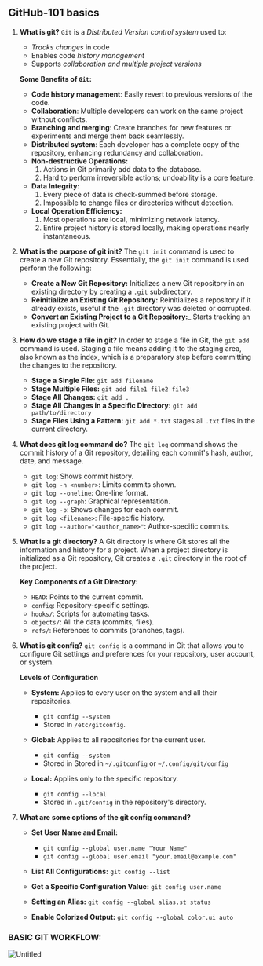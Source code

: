 ## GitHub-101 basics

1. **What is git?**  `Git` is a _Distributed Version control system_ used to:
    - _Tracks changes_ in code
    - Enables code _history management_
    - Supports _collaboration and multiple project versions_

    **Some Benefits of `Git`:**
    - **Code history management**: Easily revert to previous versions of the code.
    - **Collaboration**: Multiple developers can work on the same project without conflicts.
    - **Branching and merging**: Create branches for new features or experiments and merge them back seamlessly.
    - **Distributed system**: Each developer has a complete copy of the repository, enhancing redundancy and collaboration.
    - **Non-destructive Operations:**
        1. Actions in Git primarily add data to the database.
        2. Hard to perform irreversible actions; undoability is a core feature.
    - **Data Integrity:**
        1. Every piece of data is check-summed before storage.
        2. Impossible to change files or directories without detection.
    - **Local Operation Efficiency:**
        1. Most operations are local, minimizing network latency.
        2. Entire project history is stored locally, making operations nearly instantaneous.


2. **What is the purpose of git init?** The `git init` command is used to create a new Git repository. Essentially, the `git init` command is used perform the following:
    - **Create a New Git Repository:** Initializes a new Git repository in an existing directory by creating a `.git` subdirectory.
    - **Reinitialize an Existing Git Repository:** Reinitializes a repository if it already exists, useful if the `.git` directory was deleted or corrupted.
    - **Convert an Existing Project to a Git Repository:**_ Starts tracking an existing project with Git.


3. **How do we stage a file in git?** In order to stage a file in Git, the `git add` command is used. Staging a file means adding it to the staging area, also known as the index, which is a preparatory step before committing the changes to the repository. 
    - **Stage a Single File:** `git add filename`
    - **Stage Multiple Files:** `git add file1 file2 file3`
    - **Stage All Changes:** `git add .`
    - **Stage All Changes in a Specific Directory:** `git add path/to/directory`
    - **Stage Files Using a Pattern:** `git add *.txt`  stages all `.txt` files in the current directory.


4. **What does git log command do?** The `git log` command shows the commit history of a Git repository, detailing each commit's hash, author, date, and message.
    - `git log`: Shows commit history.
    - `git log -n <number>`: Limits commits shown.
    - `git log --oneline`: One-line format.
    - `git log --graph`: Graphical representation.
    - `git log -p`: Shows changes for each commit.
    - `git log <filename>`: File-specific history.
    - `git log --author="<author_name>"`: Author-specific commits.


5. **What is a git directory?** A Git directory is where Git stores all the information and history for a project. When a project directory is initialized as a Git repository, Git creates a `.git` directory in the root of the project.

    **Key Components of a Git Directory:**
    - `HEAD`: Points to the current commit.
    - `config`: Repository-specific settings.
    - `hooks/`: Scripts for automating tasks.
    - `objects/`: All the data (commits, files).
    - `refs/`: References to commits (branches, tags).


6. **What is git config?** `git config` is a command in Git that allows you to configure Git settings and preferences for your repository, user account, or system.

    **Levels of Configuration**
    - **System:** Applies to every user on the system and all their repositories.
        + `git config --system`
        + Stored in `/etc/gitconfig`.
    
    - **Global:**  Applies to all repositories for the current user.
        + `git config --system`
        + Stored in Stored in `~/.gitconfig` or `~/.config/git/config`
    
    - **Local:** Applies only to the specific repository.
        + `git config --local`
        + Stored in `.git/config` in the repository's directory.



7. **What are some options of the git config command?**
    - **Set User Name and Email:**
        + `git config --global user.name "Your Name"`
        + `git config --global user.email "your.email@example.com"`

    - **List All Configurations:** `git config --list`

    - **Get a Specific Configuration Value:** `git config user.name`

    - **Setting an Alias:** `git config --global alias.st status`
    
    - **Enable Colorized Output:** `git config --global color.ui auto`



### BASIC GIT WORKFLOW:
![Untitled](https://github.com/amosegonmwan/github-101-basic/assets/48167887/b051b032-c239-43a5-a34b-3e1335cecd5f)
